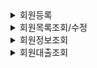 <details><summary> 회원등록
</summary>

*Write here!*
</details>



<details><summary> 회원목록조회/수정
</summary>

update.jsp

HTML 폼:

조회된 회원 정보를 수정할 수 있는 입력 필드를 제공합니다.
회원 번호는 읽기 전용으로 설정되어 있으며, 나머지 필드는 사용자가 수정할 수 있습니다.

유효성 검사: JavaScript를 사용하여 입력된 값이 유효한지 확인하는 u_checkValue() 함수를 정의하여, 모든 필드가 채워져 있는지 확인합니다. 필드가 비어있으면 경고 메시지를 표시합니다.

삭제 기능: 회원 정보를 삭제할 수 있는 기능도 포함되어 있으며, 사용자가 삭제를 확인하는 checkDel() 함수를 통해 삭제 여부를 묻습니다.

폼 제출: 수정된 정보를 update_p.jsp로 전송하여 데이터베이스에 업데이트합니다.

update_p.jsp

파라미터 설정: 사용자가 입력한 정보를 기반으로 각 필드를 업데이트하기 위해 pstmt.setString() 메서드를 사용하여 값들을 설정합니다.

업데이트 실행: pstmt.executeUpdate()를 호출하여 데이터베이스의 회원 정보를 실제로 업데이트합니다.

페이지 전환: 업데이트가 완료된 후, member_list.jsp 페이지로 포워딩하여 업데이트된 회원 목록을 표시합니다.

delete.jsp

SQL 삭제 쿼리: member_tbl_02 테이블에서 특정 회원(custno)의 정보를 삭제하는 SQL 쿼리를 구성합니다. 삭제할 회원 번호는 요청 파라미터(d_custno)에서 가져옵니다.

데이터베이스 연결: DBConnect 클래스를 통해 데이터베이스에 연결하고, PreparedStatement를 사용하여 SQL 쿼리를 안전하게 실행합니다.

삭제 실행: pstmt.executeUpdate()를 호출하여 해당 회원 정보를 데이터베이스에서 삭제합니다.
</details>



<details><summary> 회원정보조회
</summary>


</details>



<details><summary>회원대출조회
</summary>

회원 정보 조회: 데이터베이스에서 회원 번호, 이름, 등급, 매출 정보를 조회합니다.

매출 데이터 표시: 조회된 데이터를 표 형태로 웹 페이지에 표시하여 사용자가 쉽게 확인할 수 있도록 합니다.

총 매출 합산: 모든 회원의 매출을 합산하여 총합을 마지막에 보여줍니다.
</details>
